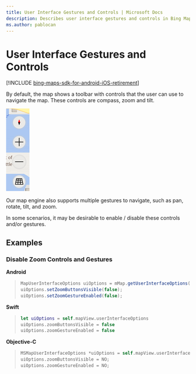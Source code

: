 ```yaml
---
title: User Interface Gestures and Controls | Microsoft Docs
description: Describes user interface gestures and controls in Bing Maps and provides syntax examples for disabling zoom controls and gestures.
ms.author: pablocan
---
```


# User Interface Gestures and Controls

[!INCLUDE [bing-maps-sdk-for-android-iOS-retirement](../../includes/bing-maps-sdk-for-android-iOS-retirement.md)]

By default, the map shows a toolbar with controls that the user can use to navigate the map. These controls are compass, zoom and tilt.

![User Interface Controls](media/User-interface-controls.png)

Our map engine also supports multiple gestures to navigate, such as pan, rotate, tilt, and zoom.

In some scenarios, it may be desirable to enable / disable these controls and/or gestures.

## Examples

### Disable Zoom Controls and Gestures

**Android**

>```java
> MapUserInterfaceOptions uiOptions = mMap.getUserInterfaceOptions();
> uiOptions.setZoomButtonsVisible(false);
> uiOptions.setZoomGestureEnabled(false);
>```

**Swift**

>```swift
> let uiOptions = self.mapView.userInterfaceOptions
> uiOptions.zoomButtonsVisible = false
> uiOptions.zoomGestureEnabled = false
>```

**Objective-C**

>```objectivec
> MSMapUserInterfaceOptions *uiOptions = self.mapView.userInterfaceOptions;
> uiOptions.zoomButtonsVisible = NO;
> uiOptions.zoomGestureEnabled = NO;
>```
